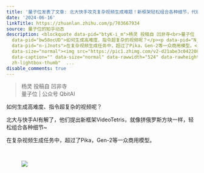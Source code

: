 ```yaml
---
title: '量子位发表了文章: 北大快手攻克复杂视频生成难题！新框架轻松组合各种细节，代码将开源'
date: '2024-06-16'
linkTitle: https://zhuanlan.zhihu.com/p/703667934
source: 量子位的知乎动态
description: <blockquote data-pid="btyK-i_m">杨灵 投稿自 凹非寺<br>量子位 | 公众号 QbitAI</blockquote><p
  data-pid="bw58ocUD">如何生成高难度、指令超复杂的视频呢？</p><p data-pid="N_9ylNl1">北大与快手AI有解了，他们提出新框架VideoTetris，就像拼俄罗斯方块一样，轻松组合各种细节~</p><p
  data-pid="n-iJnots">在复杂视频生成任务中，超过了Pika，Gen-2等一众商用模型。</p><p class="ztext-empty-paragraph"><br></p><figure
  data-size="normal"><img src="https://pic1.zhimg.com/v2-d21abe3c04220844ffe3be1142c01d20.jpg"
  data-caption="" data-size="normal" data-rawwidth="524" data-rawheight="862" class="origin_image
  zh-lightbox-thumb"  ...
disable_comments: true
---
```

<blockquote data-pid="btyK-i_m">杨灵 投稿自 凹非寺<br>量子位 | 公众号 QbitAI</blockquote><p data-pid="bw58ocUD">如何生成高难度、指令超复杂的视频呢？</p><p data-pid="N_9ylNl1">北大与快手AI有解了，他们提出新框架VideoTetris，就像拼俄罗斯方块一样，轻松组合各种细节~</p><p data-pid="n-iJnots">在复杂视频生成任务中，超过了Pika，Gen-2等一众商用模型。</p><p class="ztext-empty-paragraph"><br></p><figure data-size="normal"><img src="https://pic1.zhimg.com/v2-d21abe3c04220844ffe3be1142c01d20.jpg" data-caption="" data-size="normal" data-rawwidth="524" data-rawheight="862" class="origin_image zh-lightbox-thumb"  ...